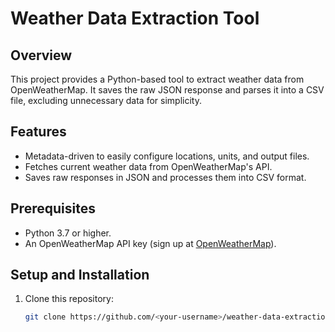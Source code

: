 # Weather Data Extraction Tool

## Overview
This project provides a Python-based tool to extract weather data from OpenWeatherMap. It saves the raw JSON response and parses it into a CSV file, excluding unnecessary data for simplicity.

## Features
- Metadata-driven to easily configure locations, units, and output files.
- Fetches current weather data from OpenWeatherMap's API.
- Saves raw responses in JSON and processes them into CSV format.

## Prerequisites
- Python 3.7 or higher.
- An OpenWeatherMap API key (sign up at [OpenWeatherMap](https://openweathermap.org/)).

## Setup and Installation
1. Clone this repository:
   ```bash
   git clone https://github.com/<your-username>/weather-data-extraction.git
